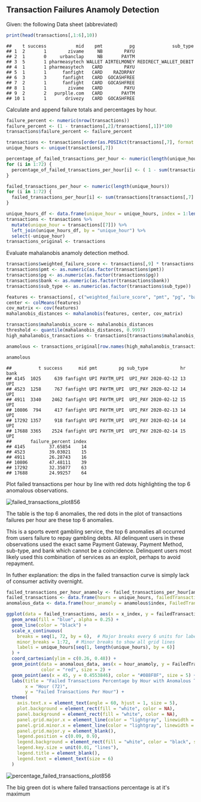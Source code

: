 

## Transaction Failures Anamoly Detection
Given: the following Data sheet (abbreviated)




``` r
print(head(transactions[,1:6],10))
```

```
##    t success           mid    pmt          pg              sub_type
## 1  2       1        zivame     NB        PAYU                      
## 2  1       0     urbanclap     NB       PAYTM                      
## 3  5       1 pharmeasytech WALLET AIRTELMONEY REDIRECT_WALLET_DEBIT
## 4  1       1 pharmeasytech   CARD        PAYU                      
## 5  1       1      fanfight   CARD    RAZORPAY                      
## 6  3       3      fanfight   CARD  GOCASHFREE                      
## 7  2       1      fanfight   CARD  GOCASHFREE                      
## 8  1       1        zivame   CARD        PAYU                      
## 9  2       2   purplle.com   CARD       PAYTM                      
## 10 1       1       drivezy   CARD  GOCASHFREE
```

Calculate and append failure totals and percentages by hour.


``` r
failure_percent <- numeric(nrow(transactions))
failure_percent <- (1 - transactions[,2]/transactions[,1])*100
transactions$failure_percent <- failure_percent

transactions <- transactions[order(as.POSIXct(transactions[,7], format = "%Y-%m-%d %H")),]
unique_hours <- unique(transactions[,7])

percentage_of_failed_transactions_per_hour <- numeric(length(unique_hours))
for (i in 1:72) {
  percentage_of_failed_transactions_per_hour[i] <- ( 1 - sum(transactions[transactions[,7] == unique_hours[i],2])/sum(transactions[transactions[,7] == unique_hours[i],1]))
}

failed_transactions_per_hour <- numeric(length(unique_hours))
for (i in 1:72) {
  failed_transactions_per_hour[i] <- sum(transactions[transactions[,7] == unique_hours[i],1]) - sum(transactions[transactions[,7] == unique_hours[i],2])
}
```




``` r
unique_hours_df <- data.frame(unique_hour = unique_hours, index = 1:length(unique_hours))
transactions <- transactions %>%
  mutate(unique_hour = transactions[[7]]) %>%
  left_join(unique_hours_df, by = "unique_hour") %>%
  select(-unique_hour)  
transactions_original <- transactions 
```

Evaluate mahalanobis anamoly detection method.


``` r
transactions$weighted_failure_score <- transactions[,9] * transactions[,1] *100 
transactions$pmt <- as.numeric(as.factor(transactions$pmt))
transactions$pg <- as.numeric(as.factor(transactions$pg))
transactions$bank <- as.numeric(as.factor(transactions$bank))
transactions$sub_type <- as.numeric(as.factor(transactions$sub_type))

features <- transactions[, c("weighted_failure_score", "pmt", "pg", "bank", "sub_type")]
center <- colMeans(features)
cov_matrix <- cov(features)
mahalanobis_distances <- mahalanobis(features, center, cov_matrix)

transactions$mahalanobis_score <- mahalanobis_distances
threshold <- quantile(mahalanobis_distances, 0.9997)
high_mahalanobis_transactions <- transactions[transactions$mahalanobis_score > threshold, ]

anamolous <- transactions_original[row.names(high_mahalanobis_transactions),]
```


``` r
anamolous
```

```
##          t success      mid pmt        pg sub_type            hr bank
## 4145  1025     639 fanfight UPI PAYTM_UPI  UPI_PAY 2020-02-12 13  UPI
## 4523  1258     767 fanfight UPI PAYTM_UPI  UPI_PAY 2020-02-12 14  UPI
## 4911  3340    2462 fanfight UPI PAYTM_UPI  UPI_PAY 2020-02-12 15  UPI
## 10806  794     417 fanfight UPI PAYTM_UPI  UPI_PAY 2020-02-13 14  UPI
## 17292 1357     918 fanfight UPI PAYTM_UPI  UPI_PAY 2020-02-14 14  UPI
## 17688 3365    2524 fanfight UPI PAYTM_UPI  UPI_PAY 2020-02-14 15  UPI
##       failure_percent index
## 4145         37.65854    14
## 4523         39.03021    15
## 4911         26.28743    16
## 10806        47.48111    39
## 17292        32.35077    63
## 17688        24.99257    64
```

Plot failed transactions per hour by line with red dots highlighting the top 6 anomalous observations.






![failed_transactions_plot856](https://github.com/user-attachments/assets/83da3c80-a417-4df8-9d96-9285fad263a3)



The table is the top 6 anomalies, the red dots in the plot of transactions failures per hour are these top 6 anomalies. 

This is a sports event gambling service, the top 6 anomalies all occurred from users failure to repay gambling debts.
All delinquent users in these observations used the exact same Payment Gateway, Payment Method, sub-type, and bank which 
cannot be a coincidence. Delinquent users most likely used this combination of services as an exploit, perhaps to avoid 
repayment. 

In futher explanation: the dips in the failed transaction curve is simply lack of consumer activity overnight. 

``` r
failed_transactions_per_hour_anamoly <- failed_transactions_per_hour[anamolous$index]
failed_transactions <- data.frame(hours = unique_hours, failedTransactions = percentage_of_failed_transactions_per_hour, x_index = seq(1:72))
anomalous_data <- data.frame(hour_anamoly = anamolous$index, FailedTransactions_anamoly = percentage_of_failed_transactions_per_hour[anamolous$index])

ggplot(data = failed_transactions, aes(x = x_index, y = failedTransactions)) + 
  geom_area(fill = "blue", alpha = 0.25) + 
  geom_line(color = "black") +  
  scale_x_continuous(
    breaks = seq(1, 72, by = 6),  # Major breaks every 6 units for labels
    minor_breaks = 1:72,  # Minor breaks to show all grid lines
    labels = unique_hours[seq(1, length(unique_hours), by = 6)]
  ) + 
  coord_cartesian(ylim = c(0.26, 0.48)) +  
  geom_point(data = anomalous_data, aes(x = hour_anamoly, y = FailedTransactions_anamoly),
             color = "red", size = 2) + 
  geom_point(aes(x = 45, y = 0.4553846), color = "#088F8F", size = 5) +
  labs(title = "Failed Transactions Percentage by Hour with Anomalous Transactions in Red", 
       x = "Hour (72)", 
       y = "Failed Transactions Per Hour") +
  theme(
    axis.text.x = element_text(angle = 60, hjust = 1, size = 5), 
    plot.background = element_rect(fill = "white", color = NA),
    panel.background = element_rect(fill = "white", color = NA),
    panel.grid.major.x = element_line(color = "lightgray", linewidth = 0.1),  # Very thin major x grid lines
    panel.grid.minor.x = element_line(color = "lightgray", linewidth = 0.1),  # Very thin minor x grid lines
    panel.grid.major.y = element_blank(), 
    legend.position = c(0.09, 0.9),  
    legend.background = element_rect(fill = "white", color = "black", size = 0.5),  
    legend.key.size = unit(0.01, "lines"),  
    legend.title = element_blank(),  
    legend.text = element_text(size = 6)
  )
```


![percentage_failed_transactions_plot856](https://github.com/user-attachments/assets/eb5dc813-d885-4a29-8c68-de3772ff1fd1)



The big green dot is where failed transactions percentage is at it's maximum 
